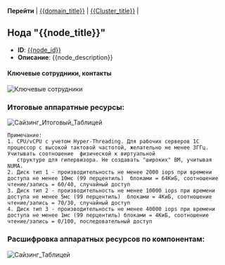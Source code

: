 **Перейти** 
| [{{domain_title}}](/entities/extended_application_card/extended_card_functional_cluster?id={{domain_id}}) 
| [{{Cluster_title}}](/entities/extended_application_card/extended_card_cluster?id={{Cluster_id}}) |

## Нода "{{node_title}}"
- **ID**: [{{node_id}}]({{node_link}})
- **Описание**: {{node_description}}

#### Ключевые сотрудники, контакты

![Ключевые сотрудники](@document/Application.doc.KeyContacts?component={{node_id}})

### Итоговые аппаратные ресурсы:

![Сайзинг_Итоговый_Таблицей](@document/technology.doc.CharacteristicsNode.Total?node_id={{node_id}})

    Примечание:
    1. CPU/vCPU c учетом Hyper-Threading. Для рабочих серверов 1С процессор с высокой тактовой частотой, желательно не менее 3ГГц. Учитывать соотношение  физической к виртуальной 
       структуре для гипервизора. Не создавать "широких" ВМ, учитывая NUMA.
    2. Диск тип 1 - производительность не менее 2000 iops при времени доступа не менее 10мс (99 перцентиль)  блоками = 64КиБ, соотношение чтение/запись = 60/40, случайный доступ
    3. Диск тип 2 - производительность не менее 10000 iops при времени доступа не менее 5мс (99 перцентиль)  блоками = 4КиБ, соотношение чтение/запись = 70/30, случайный доступ
    4. Диск тип 3 - производительность не менее 40000 iops при времени доступа не менее 1мс (99 перцентиль) блоками = 4КиБ, соотношение чтение/запись = 0/100, последовательный доступ

### Расшифровка аппаратных ресурсов по компонентам:

![Сайзинг_Таблицей](@document/technology.doc.CharacteristicsNode?node_id={{node_id}})

